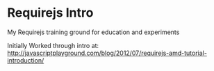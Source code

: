 # Requirejs Intro

My Requirejs training ground for education and experiments

Initially Worked through intro at: http://javascriptplayground.com/blog/2012/07/requirejs-amd-tutorial-introduction/
